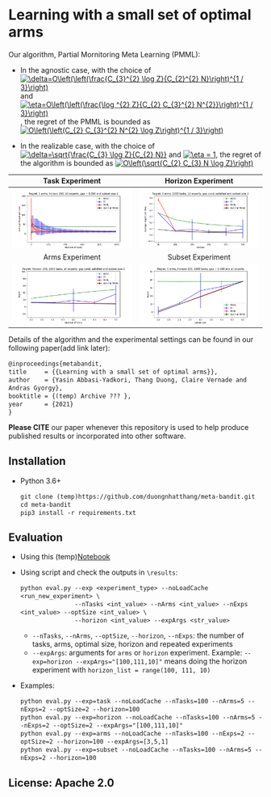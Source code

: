 # Learning with a small set of optimal arms

Our algorithm, Partial Mornitoring Meta Learning (PMML):
- In the agnostic case, with the choice of <a href="https://www.codecogs.com/eqnedit.php?latex=\delta=O\left(\left(\frac{C_{3}^{2}&space;\log&space;Z}{C_{2}^{2}&space;N}\right)^{1&space;/&space;3}\right)" target="_blank"><img src="https://latex.codecogs.com/svg.latex?\delta=O\left(\left(\frac{C_{3}^{2}&space;\log&space;Z}{C_{2}^{2}&space;N}\right)^{1&space;/&space;3}\right)" title="\delta=O\left(\left(\frac{C_{3}^{2} \log Z}{C_{2}^{2} N}\right)^{1 / 3}\right)" /></a> and <a href="https://www.codecogs.com/eqnedit.php?latex=\eta=O\left(\left(\frac{\log&space;^{2}&space;Z}{C_{2}&space;C_{3}^{2}&space;N^{2}}\right)^{1&space;/&space;3}\right)" target="_blank"><img src="https://latex.codecogs.com/svg.latex?\eta=O\left(\left(\frac{\log&space;^{2}&space;Z}{C_{2}&space;C_{3}^{2}&space;N^{2}}\right)^{1&space;/&space;3}\right)" title="\eta=O\left(\left(\frac{\log ^{2} Z}{C_{2} C_{3}^{2} N^{2}}\right)^{1 / 3}\right)" /></a>, the regret of the PMML is bounded as <a href="https://www.codecogs.com/eqnedit.php?latex=O\left(\left(C_{2}&space;C_{3}^{2}&space;N^{2}&space;\log&space;Z\right)^{1&space;/&space;3}\right)" target="_blank"><img src="https://latex.codecogs.com/svg.latex?O\left(\left(C_{2}&space;C_{3}^{2}&space;N^{2}&space;\log&space;Z\right)^{1&space;/&space;3}\right)" title="O\left(\left(C_{2} C_{3}^{2} N^{2} \log Z\right)^{1 / 3}\right)" /></a>

- In the realizable case, with the choice of <a href="https://www.codecogs.com/eqnedit.php?latex=\delta=\sqrt{\frac{C_{3}&space;\log&space;Z}{C_{2}&space;N}}" target="_blank"><img src="https://latex.codecogs.com/svg.latex?\delta=\sqrt{\frac{C_{3}&space;\log&space;Z}{C_{2}&space;N}}" title="\delta=\sqrt{\frac{C_{3} \log Z}{C_{2} N}}" /></a> and <a href="https://www.codecogs.com/eqnedit.php?latex=\eta&space;=&space;1" target="_blank"><img src="https://latex.codecogs.com/svg.latex?\eta&space;=&space;1" title="\eta = 1" /></a>, the regret of the algorithm is bounded as <a href="https://www.codecogs.com/eqnedit.php?latex=O\left(\sqrt{C_{2}&space;C_{3}&space;N&space;\log&space;Z}\right)" target="_blank"><img src="https://latex.codecogs.com/svg.latex?O\left(\sqrt{C_{2}&space;C_{3}&space;N&space;\log&space;Z}\right)" title="O\left(\sqrt{C_{2} C_{3} N \log Z}\right)" /></a>

Task Experiment             |  Horizon Experiment
:-------------------------:|:-------------------------:
![](https://github.com/duongnhatthang/meta-bandit/blob/super_clean/results/task_exp_cache.png)  |  ![](https://github.com/duongnhatthang/meta-bandit/blob/super_clean/results/horizon_exp_cache.png)
Arms Experiment             |  Subset Experiment
![](https://github.com/duongnhatthang/meta-bandit/blob/super_clean/results/arms_exp_cache.png)  |  ![](https://github.com/duongnhatthang/meta-bandit/blob/super_clean/results/subset_exp_cache.png)

Details of the algorithm and the experimental settings can be found in our following paper(add link later):


    @inproceedings{metabandit,
    title     = {{Learning with a small set of optimal arms}},
    author    = {Yasin Abbasi-Yadkori, Thang Duong, Claire Vernade and Andras Gyorgy},
    booktitle = {(temp) Archive ??? },
    year      = {2021}
    }

**Please CITE** our paper whenever this repository is used to help produce published results or incorporated into other software.

## Installation 
 -  Python 3.6+

    ```
    git clone (temp)https://github.com/duongnhatthang/meta-bandit.git
    cd meta-bandit
    pip3 install -r requirements.txt
    ```

## Evaluation 
 -  Using this (temp)[Notebook](https://github.com/duongnhatthang/meta-bandit/blob/super_clean/main.ipynb)
 -  Using script and check the outputs in `\results`:

    ```
    python eval.py --exp <experiment_type> --noLoadCache <run_new_experiment> \
                   --nTasks <int_value> --nArms <int_value> --nExps <int_value> --optSize <int_value> \
                   --horizon <int_value> --expArgs <str_value>
    ```

    + `--nTasks`, `--nArms`, `--optSize`, `--horizon`, `--nExps`: the number of tasks, arms, optimal size, horizon and repeated experiments
    + `--expArgs`: arguments for `arms` or `horizon` experiment. Example: `--exp=horizon --expArgs="[100,111,10]"` means doing the horizon experiment with `horizon_list = range(100, 111, 10)`
 
 -  Examples:

    ```
    python eval.py --exp=task --noLoadCache --nTasks=100 --nArms=5 --nExps=2 --optSize=2 --horizon=100
    python eval.py --exp=horizon --noLoadCache --nTasks=100 --nArms=5 --nExps=2 --optSize=2 --expArgs="[100,111,10]"
    python eval.py --exp=arms --noLoadCache --nTasks=100 --nExps=2 --optSize=2 --horizon=100 --expArgs=[3,5,1]
    python eval.py --exp=subset --noLoadCache --nTasks=100 --nArms=5 --nExps=2 --horizon=100
    ```

## License: Apache 2.0
